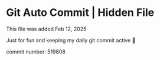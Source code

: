 # Git Auto Commit | Hidden File

This file was added Feb 12, 2025

Just for fun and keeping my daily git commit active 🤪

commit number: 519808
